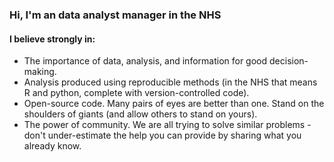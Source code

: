 ### Hi, I'm an data analyst manager in the NHS

#### I believe strongly in:

* The importance of data, analysis, and information for good decision-making.
* Analysis produced using reproducible methods (in the NHS that means R and python, complete with version-controlled code).
* Open-source code.  Many pairs of eyes are better than one.  Stand on the shoulders of giants (and allow others to stand on yours).
* The power of community.  We are all trying to solve similar problems - don't under-estimate the help you can provide by sharing what you already know.

<!--
**ThomUK/ThomUK** is a ✨ _special_ ✨ repository because its `README.md` (this file) appears on your GitHub profile.

Here are some ideas to get you started:

- 🔭 I’m currently working on ...
- 🌱 I’m currently learning ...
- 👯 I’m looking to collaborate on ...
- 🤔 I’m looking for help with ...
- 💬 Ask me about ...
- 📫 How to reach me: ...
- 😄 Pronouns: ...
- ⚡ Fun fact: ...
-->
